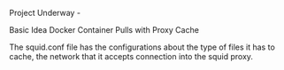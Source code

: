 Project Underway -

Basic Idea Docker Container Pulls with Proxy Cache

The squid.conf file has the configurations about the type of files it has to cache, the network that it accepts connection into the squid proxy.


